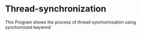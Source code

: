 # Thread-synchronization
This Program shows the process of thread synchornization using synchornized keyword
